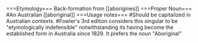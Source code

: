 ===Etymology===
Back-formation from [[aborigines]]
===Proper Noun===
#An Australian [[aboriginal]]
===Usage notes===
#Should be capitalized in Australian contexts.
#Fowler's 3rd edition considers this singular to be "etymologically indefensible" notwithstanding its having become the established form in Australia since 1829.  It prefers the noun "Aboriginal"